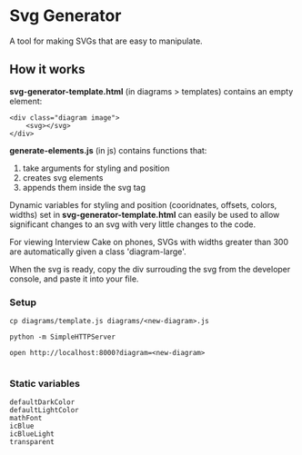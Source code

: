 # Svg Generator

A tool for making SVGs that are easy to manipulate.

## How it works

**svg-generator-template.html** (in diagrams > templates) contains an empty element:

    <div class="diagram image">
        <svg></svg>
    </div>

**generate-elements.js** (in js) contains functions that:

1. take arguments for styling and position
1. creates svg elements
1. appends them inside the svg tag

Dynamic variables for styling and position (cooridnates, offsets, colors, widths) set in **svg-generator-template.html** can easily be used to allow significant changes to an svg with very little changes to the code.

For viewing Interview Cake on phones, SVGs with widths greater than 300 are automatically given a class 'diagram-large'.

When the svg is ready, copy the div surrouding the svg from the developer console, and paste it into your file.


### Setup

```
cp diagrams/template.js diagrams/<new-diagram>.js

python -m SimpleHTTPServer

open http://localhost:8000?diagram=<new-diagram>


```

### Static variables

```
defaultDarkColor
defaultLightColor
mathFont
icBlue
icBlueLight
transparent
```

